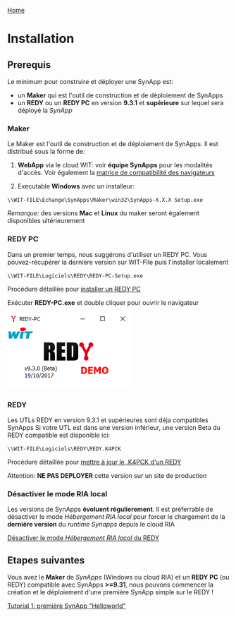 [Home](sitemap.md)

# Installation

## Prerequis

Le minimum pour construire et déployer une SynApp est:
* un **Maker** qui est l'outil de construction et de déploiement de SynApps
* un **REDY** ou un **REDY PC** en version **9.3.1** et **supérieure** sur lequel sera déployé la *SynApp*

### Maker

Le Maker est l'outil de construction et de déploiement de SynApps. Il est distribué sous la forme de:

1. **WebApp** via le cloud WIT: voir **équipe SynApps** pour les modalités d'accès. Voir également la [matrice de compatibilité des navigateurs](browers.md)

2. Executable **Windows** avec un installeur:
```
\\WIT-FILE\Echange\SynApps\Maker\win32\SynApps-X.X.X Setup.exe
```
_Remarque:_ des versions **Mac** et **Linux** du maker seront également disponibles ultérieurement

### REDY PC

Dans un premier temps, nous suggérons d'utiliser un REDY PC. Vous pouvez-récupérer la dernière version sur WIT-File puis l'installer localement
```
\\WIT-FILE\Logiciels\REDY\REDY-PC-Setup.exe
```
Procédure détaillée pour [installer un REDY PC](redy/install.md)

Exécuter **REDY-PC.exe** et double cliquer pour ouvrir le navigateur

![REDY PC](assets/redyPCexe.png)

### REDY

Les UTLs REDY en version 9.3.1 et supérieures sont déja compatibles SynApps
Si votre UTL est dans une version inférieur, une version Beta du REDY compatible est disponible ici:
```
\\WIT-FILE\Logiciels\REDY\REDY.K4PCK
```
Procédure détaillée pour [mettre à jour le .K4PCK d'un REDY](redy/install.md)

Attention: **NE PAS DEPLOYER** cette version sur un site de production

### Désactiver le mode RIA local

Les versions de SynApps **évoluent régulierement**. Il est préferrable de désactiver le mode *Hébergement RIA local* pour forcer le chargement de la **dernière version** du *runtime Synapps* depuis le cloud RIA

[Désactiver le mode *Hébergement RIA local* du REDY](redy/configure.md)

## Etapes suivantes

Vous avez le **Maker** de *SynApps* (Windows ou cloud RIA) et un **REDY PC** (ou REDY) compatible avec SynApps **>=9.31**, nous pouvons commencer la création et le déploiement d'une première SynApp simple sur le REDY !

[Tutorial 1: première SynApp "Helloworld"](tutos/tuto01/index.md)